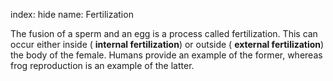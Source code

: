 index: hide
name: Fertilization

The fusion of a sperm and an egg is a process called fertilization. This can occur either inside ( **internal fertilization**) or outside ( **external fertilization**) the body of the female. Humans provide an example of the former, whereas frog reproduction is an example of the latter.
